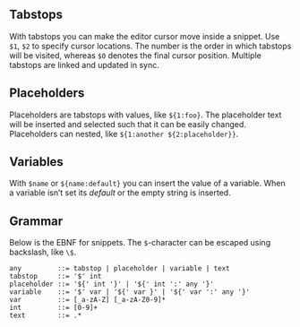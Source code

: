 
Tabstops
--

With tabstops you can make the editor cursor move inside a snippet. Use `$1`, `$2` to specify cursor locations. The number is the order in which tabstops will be visited, whereas `$0` denotes the final cursor position. Multiple tabstops are linked and updated in sync.

Placeholders
--

Placeholders are tabstops with values, like `${1:foo}`. The placeholder text will be inserted and selected such that it can be easily changed. Placeholders can nested, like `${1:another ${2:placeholder}}`.

Variables
--

With `$name` or `${name:default}` you can insert the value of a variable. When a variable isn’t set its *default* or the empty string is inserted.


Grammar
--

Below is the EBNF for snippets. The `$`-character can be escaped  using backslash, like `\$`.

```
any         ::= tabstop | placeholder | variable | text
tabstop     ::= '$' int
placeholder ::= '${' int '}' | '${' int ':' any '}'
variable    ::= '$' var | '${' var }' | '${' var ':' any '}'
var         ::= [_a-zA-Z] [_a-zA-Z0-9]*
int         ::= [0-9]+
text        ::= .*
```
